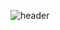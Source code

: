 ![header](https://capsule-render.vercel.app/api?type=Venom&color=gradient&height=300&section=header&text=Mione%20Dev&fontColor=9932CC&fontSize=70)

